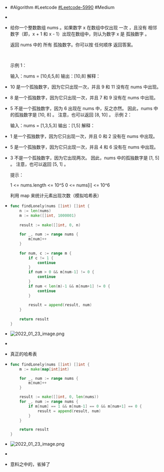 - #Algorithm #Leetcode [#Leetcode-5990](https://leetcode-cn.com/problems/find-all-lonely-numbers-in-the-array/) #Medium
-
- 给你一个整数数组 nums 。如果数字 x 在数组中仅出现 一次 ，且没有 相邻 数字（即，x + 1 和 x - 1）出现在数组中，则认为数字 x 是 孤独数字 。
  
  返回 nums 中的 所有 孤独数字。你可以按 任何顺序 返回答案。
  
   
  
  示例 1：
  
  输入：nums = [10,6,5,8]
  输出：[10,8]
  解释：
- 10 是一个孤独数字，因为它只出现一次，并且 9 和 11 没有在 nums 中出现。
- 8 是一个孤独数字，因为它只出现一次，并且 7 和 9 没有在 nums 中出现。
- 5 不是一个孤独数字，因为 6 出现在 nums 中，反之亦然。
  因此，nums 中的孤独数字是 [10, 8] 。
  注意，也可以返回 [8, 10] 。
  示例 2：
  
  输入：nums = [1,3,5,3]
  输出：[1,5]
  解释：
- 1 是一个孤独数字，因为它只出现一次，并且 0 和 2 没有在 nums 中出现。
- 5 是一个孤独数字，因为它只出现一次，并且 4 和 6 没有在 nums 中出现。
- 3 不是一个孤独数字，因为它出现两次。
  因此，nums 中的孤独数字是 [1, 5] 。
  注意，也可以返回 [5, 1] 。
  
  
  提示：
  
  1 <= nums.length <= 10^5
  0 <= nums[i] <= 10^6
  
  
  利用 map 来统计元素出现次数（模拟哈希表）
- ```go
  func findLonely(nums []int) []int {
      n := len(nums)
      m := make([]int, 1000001)
      
      result := make([]int, 0, n)
      
      for _, num := range nums {
          m[num]++
      }
      
      for num, c := range m {
          if c != 1 {
              continue
          }
          if num > 0 && m[num-1] != 0 {
              continue
          }
          if num < len(m)-1 && m[num+1] != 0 {
              continue
          }
          
          result = append(result, num)
      }
      
      return result
  }
  ```
- ![2022_01_23_image.png](https://cdn.logseq.com/%2Fa738fab4-25bd-41b0-bb53-62a3b83356f2c2a14990-ffcc-4c1b-8f43-d6d5b06d054f2022_01_23_image.png?Expires=4796546890&Signature=ZqthAjYIORiJdbgIOdTsOzHCmO1Q5hMn-Okc8HiIb1e32f-RlgSROv~4j42iVNK1we21JDeNzrhLsE9-sbzQi7yy6Cncc0scQI1br6FeCZhDl-ODddC1vwuNuxWcaHk~m3A3oUGWH1BzfujJBzOoSPKlXbjL~eZMd8AlXPEKmPVMqC-aEpDiL0GCaz9i22WZdUaWKZCiiSfV7oN9JTa3rKdTKzFgOLUSEtbLaRpzsb~2DaAAOsZLqdGaH~k4JMQa-pU0OjD6m-PdURaG9mmiLnn44SxN-c5vo0bibZeZ~ROrQeTBbsF8fxspQdZQIbs2uB9suaXCM4K4fD8ffftOvw__&Key-Pair-Id=APKAJE5CCD6X7MP6PTEA)
-
- 真正的哈希表
- ```go
  func findLonely(nums []int) []int {
      m := make(map[int]int)
  
      for _, num := range nums {
          m[num]++
      }
  
      result := make([]int, 0, len(nums))
      for _, num := range nums {
          if m[num] == 1 && m[num-1] == 0 && m[num+1] == 0 {
              result = append(result, num)
          }
      }
  
      return result
  }
  ```
- ![2022_01_23_image.png](https://cdn.logseq.com/%2Fa738fab4-25bd-41b0-bb53-62a3b83356f244d51e00-41fb-48d2-89cb-05c649fa0d5f2022_01_23_image.png?Expires=4796547030&Signature=ZkASjPqrUPMC-SnDFu46EjhfqhXFp~awe0twPauY-RGeoq1BH9O7TQyzsmX6HnryO6h0MWNmVzdchx1P-AEk6eVLKTKx4BedtjMeT6gzHTYO92biU082YRdrgitncKFpIy53cRaYuCWmbSh1WI2OS3anWhbkmcgp-DrV22dkcYM4ANqqwF3NLXCcwRJoXOuJSnatJkfoB8sac2uEIB7luXu75abaR00Ocd0ih3-L7saFYUS96DIY-kJvpEmRusp~moan8CYEwjLTl2VVZhdyp83KwDx~rU6QaMuzxtLtT6EmDa-AQoen~SRDag1E0hc6V-5t5WqEJUzAlKlIqJaOwA__&Key-Pair-Id=APKAJE5CCD6X7MP6PTEA)
-
- 意料之中的，省掉了